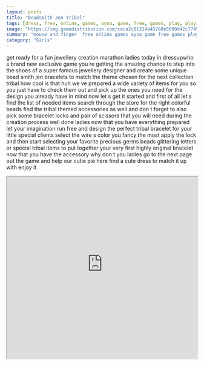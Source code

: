 ```yaml
---
layout: posts
title: "Beadsmith Jen Tribal"
tags: [dress, free, online, games, oyna, game, free, games, play, play, games]
image: "https://img.gamedistribution.com/ceca2c81314a45768e5090d42c774548.jpg"
summary: "mouse and finger  free online games oyna game free games play play games"
category: "Girls"
---
```


get ready for a fun jewellery creation marathon ladies today in dressupwho s brand new exclusive game you re getting the amazing chance to step into the shoes of a super famous jewellery designer and create some unique bead smith jen bracelets to match the theme chosen for the next collection tribal how cool is that huh we ve prepared a wide variety of items for you so you just have to check them out and pick up the ones you need for the design you already have in mind now let s get it started and first of all let s find the list of needed items search through the store for the right colorful beads find the tribal themed accessories as well and don t forget to also pick some bracelet locks and pair of scissors that you will need during the creation process well done ladies now that you have everything prepared let your imagination run free and design the perfect tribal bracelet for your little special clients select the wire s color you fancy the most apply the lock and then start selecting your favorite precious germs beads glittering letters or special tribal items to put together your very first highly original bracelet now that you have the accessory why don t you ladies go to the next page out the game and help our cutie pie here find a cute dress to match it up with enjoy it

<iframe width="100%" height="480px;" src="https://html5.gamedistribution.com/ceca2c81314a45768e5090d42c774548/"></iframe>